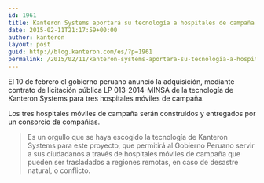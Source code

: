 ```yaml
---
id: 1961
title: Kanteron Systems aportará su tecnología a hospitales de campaña
date: 2015-02-11T21:17:59+00:00
author: kanteron
layout: post
guid: http://blog.kanteron.com/es/?p=1961
permalink: /2015/02/11/kanteron-systems-aportara-su-tecnologia-a-hospitales-de-campana/
---
```

El 10 de febrero el gobierno peruano anunció la adquisición, mediante contrato de licitación pública LP 013-2014-MINSA de la tecnología de Kanteron Systems para tres hospitales móviles de campaña.

Los tres hospitales móviles de campaña serán construidos y entregados por un consorcio de compañías.

> Es un orgullo que se haya escogido la tecnología de Kanteron Systems para este proyecto, que permitirá al Gobierno Peruano servir a sus ciudadanos a través de hospitales móviles de campaña que pueden ser trasladados a regiones remotas, en caso de desastre natural, o conflicto.